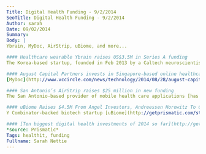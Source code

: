 ```yaml
---
Title: Digital Health Funding - 9/2/2014
SeoTitle: Digital Health Funding - 9/2/2014
Author: sarah
Date: 09/02/2014
Summary: 
Body: |
Ybrain, MyDoc, AirStrip, uBiome, and more...

#### Healthcare wearable Ybrain raises US$3.5M in Series A funding
The Korea-based startup, founded in Feb 2013 by a Caltech neuroscientist and Samsung engineers, [has raised](http://e27.co/healthcare-wearables-startup-ybrain-from-seoul-raises-3-5m-in-series-a-funding-20140828/?utm_content=buffer787ff&utm_medium=social&utm_source=twitter.com&utm_campaign=buffer) a total of US$4.2 million. <br>_source: e27_

#### August Capital Partners invests in Singapore-based online healthcare startup MyDoc
[MyDoc](http://www.vccircle.com/news/technology/2014/08/28/august-capital-partners-invests-singapore-based-online-healthcare-startup?utm_content=buffer88f7d&utm_medium=social&utm_source=twitter.com&utm_campaign=buffer) is a healthcare platform that provides patients and healthcare providers with a system for communication and care management. <br>*source: VCCIRCLE*

#### San Antonio’s AirStrip raises $25 million in new funding
The San Antonio-based provider of mobile health care applications [has raised](http://www.bizjournals.com/sanantonio/blog/2014/08/san-antonio-s-airstrip-raises-25-million-in-new.html?utm_content=buffere9b9f&utm_medium=social&utm_source=twitter.com&utm_campaign=buffer) $25 million in a strategic funding round led by the Gary and Mary West Health Investment Fund, Sequoia Capital and Wellcome Trust.<br>*source: SAN ANTONIO BUSINESS JOURNAL*

#### uBiome Raises $4.5M From Angel Investors, Andreessen Horowitz To Crowdsource Microbiome Research
Y Combinator-backed biotech startup [uBiome](http://getprismatic.com/story/1408388914155?share=MTIxOTI3.MTQwODM4ODkxNDE1NQ.5MqgDzqe1ZeH23pKHffe67fSIQo&utm_content=buffer20a30&utm_medium=social&utm_source=twitter.com&utm_campaign=buffer) wants to generate data and research from results of learning about the microbes in our bodies. The company, which raised $351, 193 of its $100, 000 Indiegogo campaign last year, offers three different swab site kits, with which people collect a sample, insert it in a tube and ship it back.<br>*source: Prismatic*

#### [Ten biggest digital health investments of 2014 so far](http://getprismatic.com/story/1408048289522?share=MTIxOTI3.MTQwODA0ODI4OTUyMg.RSA8QJvDGbKm4lU5gNXAx3RffGM&utm_content=buffer8ef12&utm_medium=social&utm_source=twitter.com&utm_campaign=buffer)
*source: Prismatic*
Tags: healthit, funding
Fullname: Sarah Nettie
---
```


